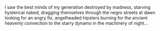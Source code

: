 I saw the best minds of my generation destroyed by madness, starving
hysterical naked, dragging themselves through the negro streets at dawn
looking for an angry fix, angelheaded hipsters burning for the ancient
heavenly connection to the starry dynamo in the machinery of night...